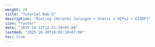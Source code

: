 ```yaml
---
weight: 28
title: "Tutorial Bab 5"
description: "Routing (Hirarki Jaringan + Static + RIPv2 + EIGRP)"
icon: "router"
date: "2025-10-13T12:31:10+07:00"
lastmod: "2025-10-20T18:05:10+07:00"
toc: true
---
```

